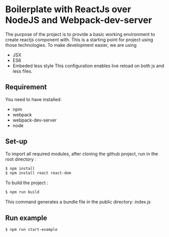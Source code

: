 # Boilerplate with ReactJs over NodeJS and Webpack-dev-server
The purpose of the project is to provide a basic working environment to create reactjs component with.
This is a starting point for project using those technologies. 
To make development easier, we are using
- JSX
- ES6
- Embeded less style
This configuration enables live reload on both js and less files.

## Requirement
You need to have installed:
- npm
- webpack
- webpack-dev-server
- node

## Set-up
To import all required modules, after cloning the github project, run in the root directory :
```bash
$ npm install 
$ npm install react react-dom 
```
To build the project : 
```bash
$ npm run build
```
This command generates a bundle file in the public directory: index.js

## Run example
```bash
$ npm run start-example
```